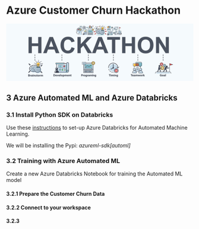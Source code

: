 # Azure Customer Churn Hackathon

![hackathon design](../images/hackathon.jpg)

## 3 Azure Automated ML and Azure Databricks

### 3.1 Install Python SDK on Databricks

Use these [instructions](https://docs.microsoft.com/en-us/azure/machine-learning/how-to-configure-environment#azure-databricks) to set-up Azure Databricks for Automated Machine Learning.  

We will be installing the Pypi: _azureml-sdk[automl]_

### 3.2 Training with Azure Automated ML

Create a new Azure Databricks Notebook for training the Automated ML model

#### 3.2.1 Prepare the Customer Churn Data

#### 3.2.2 Connect to your workspace


#### 3.2.3 

